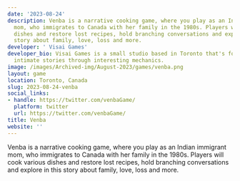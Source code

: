 ```yaml
---
date: '2023-08-24'
description: Venba is a narrative cooking game, where you play as an Indian immigrant
  mom, who immigrates to Canada with her family in the 1980s. Players will cook various
  dishes and restore lost recipes, hold branching conversations and explore in this
  story about family, love, loss and more.
developer: ' Visai Games'
developer_bio: Visai Games is a small studio based in Toronto that's focused on telling
  intimate stories through interesting mechanics.
image: /images/Archived-img/August-2023/games/venba.png
layout: game
location: Toronto, Canada
slug: 2023-08-24-venba
social_links:
- handle: https://twitter.com/venbaGame/
  platform: twitter
  url: https://twitter.com/venbaGame/
title: Venba
website: ''
---
```


Venba is a narrative cooking game, where you play as an Indian immigrant mom, who immigrates to Canada with her family in the 1980s. Players will cook various dishes and restore lost recipes, hold branching conversations and explore in this story about family, love, loss and more.